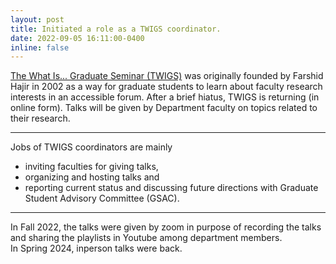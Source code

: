 ```yaml
---
layout: post
title: Initiated a role as a TWIGS coordinator.
date: 2022-09-05 16:11:00-0400
inline: false
---
```


<a href='https://www.math.umass.edu/seminars/TWIGS'>The What Is... Graduate Seminar (TWIGS)</a> was originally founded by Farshid Hajir in 2002 as a way for graduate students to learn about faculty research interests in an accessible forum. After a brief hiatus, TWIGS is returning (in online form). Talks will be given by Department faculty on topics related to their research.

---

Jobs of TWIGS coordinators are mainly

<ul>
    <li>inviting faculties for giving talks,</li>
    <li>organizing and hosting talks and</li>
    <li>reporting current status and discussing future directions with Graduate Student Advisory Committee (GSAC). </li>
</ul>

---

In Fall 2022, the talks were given by zoom in purpose of recording the talks and sharing the playlists in Youtube among department members. <br>
In Spring 2024, inperson talks were back.
